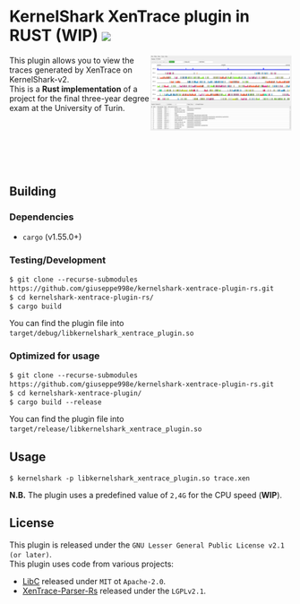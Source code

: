 # KernelShark XenTrace plugin in RUST (WIP) [![](https://img.shields.io/github/v/tag/giuseppe998e/kernelshark-xentrace-plugin-rs?style=flat-square)](https://github.com/giuseppe998e/kernelshark-xentrace-plugin-rs/tags)

<p>
    <img align="right" width="50%" src=".github/img/ks-xentrace_rs.png">
    This plugin allows you to view the traces generated by XenTrace on KernelShark-v2.<br>
    This is a <b>Rust implementation</b> of a project for the final three-year degree exam at the University of Turin.
</p>
<br>
<br>
<br>
<br>
<br>

## Building

### Dependencies

- `cargo` (v1.55.0+)

### Testing/Development

```shell
$ git clone --recurse-submodules https://github.com/giuseppe998e/kernelshark-xentrace-plugin-rs.git
$ cd kernelshark-xentrace-plugin-rs/
$ cargo build
```

You can find the plugin file into `target/debug/libkernelshark_xentrace_plugin.so`

### Optimized for usage

```shell
$ git clone --recurse-submodules https://github.com/giuseppe998e/kernelshark-xentrace-plugin-rs.git
$ cd kernelshark-xentrace-plugin/
$ cargo build --release
```

You can find the plugin file into `target/release/libkernelshark_xentrace_plugin.so`

## Usage

```shell
$ kernelshark -p libkernelshark_xentrace_plugin.so trace.xen
```

**N.B.** The plugin uses a predefined value of `2,4G` for the CPU speed (**WIP**).

## License

This plugin is released under the `GNU Lesser General Public License v2.1 (or later)`.  
This plugin uses code from various projects:

- [LibC](https://github.com/rust-lang/libc) released under `MIT` ot `Apache-2.0`.
- [XenTrace-Parser-Rs](https://github.com/giuseppe998e/xentrace-parser-rs) released under the `LGPLv2.1`.

